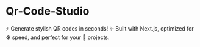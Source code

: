 # Qr-Code-Studio
⚡ Generate stylish QR codes in seconds! ✨ Built with Next.js, optimized for ⚙️ speed, and perfect for your 🚀 projects.
